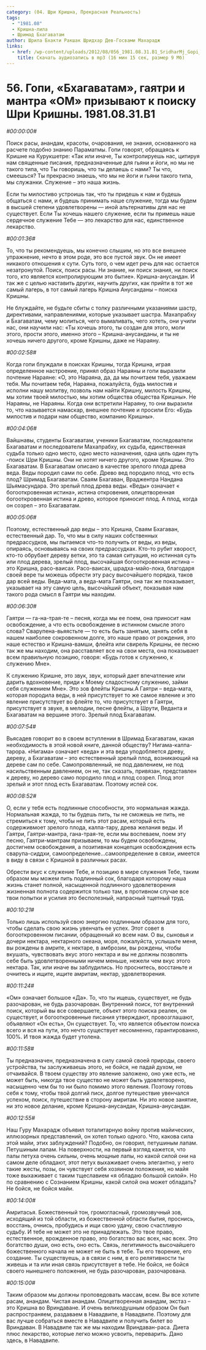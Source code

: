 ```yaml
---
category: (04. Шри Кришна, Прекрасная Реальность)
tags:
  - "1981.08"
  - Кришна-лила
  - Шримад Бхагаватам
author: Шрила Бхакти Ракшак Шридхар Дев-Госвами Махарадж
links:
  - href: /wp-content/uploads/2012/08/056_1981.08.31.B1_SridharMj_Gopi_Bhagavatam_gayatri_i_mantra_OM_prizyvayut_k_poisku_Shri_Krishny.mp3
    title: Скачать аудиозапись в mp3 (16 мин 15 сек, размер 9 Мб)
---
```


# 56. Гопи, «Бхагаватам», гаятри и мантра «ОМ» призывают к поиску Шри Кришны. 1981.08.31.B1

*#00:00:00#*

Поиск расы, анандам, красоты, очарования, не знания, основанного на расчете подобно знанию Параматмы. Гопи говорят, обращаясь к Кришне на Курукшетре: «Так или иначе, Ты контролируешь нас, цитируя нам священные писания, предназначенные для гьяни и йоги, но мы не такого типа, что Ты говоришь, что ты делаешь с нами? Ты что, смеешься? Ты прекрасно знаешь, что мы не йоги и гьяни такого типа, мы служанки. Служение – это наша жизнь.

Если ты милостиво устроишь так, что ты придешь к нам и будешь общаться с нами, и будешь принимать наше служение, тогда мы будем в высшей степени удовлетворены — иной альтернативы для нас не существует. Если Ты хочешь нашего служение, если ты примешь наше сердечное служение Тебе — это лекарство для нас, единственное лекарство.

*#00:01:36#*

То, что ты рекомендуешь, мы конечно слышим, но это все внешнее упражнение, нечто в этом роде, это все пустой звук. Он не имеет никакого отношения к сути. Суть того, о чем идет речь для нас остается незатронутой. Поиск, поиск расы. Ни знание, ни поиск знания, ни поиск того, кто является контролирующим это бытие». Кришна-анусандан. И так же с целью наставить других, научить других, как прийти в тот же самый лагерь, в тот самый лагерь Кришна Анусанданы – поиска Кришны.

Не блуждайте, не будьте сбиты с толку различными указаниями шастр, директивами, направлениями, которые указывает шастра. Махапрабху и Бхагаватам, чему молиться, чего вымаливать, чего хотеть, они учили нас, они научили нас: «Ты хочешь этого, ты создан для этого, моли этого, прости этого, именно этого – Кришна-анусанданы, и ты не хочешь ничего другого, кроме Кришны, даже не Нараяну.

*#00:02:58#*

Когда гопи блуждали в поисках Кришны, тогда Кришна, играя определенное настроение, принял образ Нараяны и гопи выразили почтение Нараяне: «О, это Нараяна, да, да мы почитаем тебя, уважаем тебя. Мы почитаем тебя, Нараяна, пожалуйста, будь милостив и исполни нашу молитву, позволь нам найти Кришну, милость Кришны, мы хотим твоей милостью, мы хотим общества общества Кришны». Не Нараяны, не Нараяны. Когда они встретили Нараяну, то они выразили то, что называется намаскар, внешнее почтение и просили Его: «Будь милостив и подари нам общество, компанию Кришны».

*#00:04:06#*

Вайшнавы, студенты Бхагаватам, ученики Бхагаватам, последователи Бхагаватам и последователи Махапрабху, их судьба, единственная судьба только одно место, одно место назначения, одна цель один путь -поиск Шри Кришны. Они не хотят ничего другого, кроме Кришны. Это Бхагаватам. В Бхагаватам описано в качестве зрелого плода древа веда. Веды породил сами по себе. Древо вед породило плод, что есть плод? Шримад Бхагаватам. Сваям Бхагаван, Враджентра Нандана Шьямасундара. Это зрелый плод древа веды. «Веды» означает « богооткровенная истина», истина откровения, олицетворенная богооткровенная истина и древо, которое приносит плод. А плод, когда он созрел – это Бхагаватам.

*#00:05:06#*

Поэтому, естественный дар веды – это Кришна, Сваям Бхагаван, естественный дар. То, что мы в силу наших собственных предрассудков, мы пытаемся что-то получить от веды, из веды, опираясь, основываясь на своих предрассудках. Кто-то рубит хворост, кто-то обрубает дереву ветки, это та самая ситуация, но истинная суть или плод дерева, зрелый плод, высочайшая богооткровенная истина – это Кришна, расо-ваисах. Расо-ваисах, шрадха-майо-лока, благодаря своей вере ты можешь обрести эту расу высочайшего порядка, таков дар всей веды. Веда-мата, а веда-мата Гаятри, она так же показывает, указывает на эту самую цель, высочайший объект, показывая нам такого рода смысл в Гаятри мы находим.

*#00:06:30#*

Гаятри — га-на-трая-те – песня, когда мы ее поем, она приносит нам освобождение, а что есть освобождение в истинном смысле этого слова? Сварупена-вьяястьте — то есть быть занятым, занять себя в нашем наиболее сокровенном долге, это наше право от рождения, это наше естество и Кришна-вамши, флейта или свирель Кришны, ее песню так же мы находим, она расставляет все на свои места, она показывает всем правильную позицию, говоря: «Будь готов к служению, к служению Мне».

К служению Кришне, это звук, звук, который дает впечатление или дарить вдохновение, приди к Моему сладостному служению, займи себя служением Мне». Это зов флейты Кришны.А Гаятри – веда-мата, которая породила веды, в ней присутствует то же самое явление и это явление присутствует во флейте то, что присутствует в Гаятри, присутствует в звуке, в мелодии, песне флейты, а Шрути, Веданта и Бхагаватам на вершине этого. Зрелый плод Бхагаватам.

*#00:07:54#*

Вьясадев говорит во в своем вступлении в Шримад Бхагаватам, какая необходимость в этой новой книге, данной обществу? Нигама-калпа-тарора. «Нигама» означает «веда» и эта веда уподобляется древу, дереву, а Бхагаватам – это естественный зрелый плод, возникающий на дереве сам по себе. Самопроявленный, не под давлением, не под насильственным давлением, он не, так сказать, привязан, представлен к дереву, но дерево само породило плод и плод созрел. Плод этот зрелый и этот плод есть Бхагаватам. Поэтому испей сок.

*#00:08:52#*

О, если у тебя есть подлинные способности, это нормальная жажда. Нормальная жажда, то ты будешь пить, ты не сможешь не пить, не стремиться к тому, чтобы не пить этот расам, который есть содерживмоет зрелого плода, калпа-тару, древа желания веды. И Гаятри, Гаятри-мантра, гана-трая-те, если мы воспеваем, поем эту песню, Гаятри-мантрам призываем, то мы будем освобождены, достигнем освобождения, а позитивная концепция освобождения есть сварупа-сиддхи, самоопределение…самоопределение в связи, имеется в виду в связи с Кришной в различных расах.

Обрести вкус к служение Тебе, и позицию в мире служения Тебе, таким образом мы можем пить подлинный сок, благодаря которому наша жизнь станет полной, насыщенной подлинного удовлетворения жизненная полнота содержится только там, в противном случае все твои попытки и усилия это бесполезный, напрасный тщетный труд.

*#00:10:21#*

Только лишь используй свою энергию подлинным образом для того, чтобы сделать свою жизнь увенчать ее успех. Этот совет в богооткровенном писании, обращенный ко всем нам. О вы, сыновья и дочери нектара, нектарного океана, моря, пожалуйста, услышьте меня, вы рождены в амрите, к нектаре, в амброзии, вы рождены, чтобы вкушать, чувствовать вкус этого нектара и вы не должны позволять себе быть удовлетворенными ничем меньше, нежели чем вкус этого нектара. Так, или иначе вы заблудились. Но проснитесь, восстаньте и очнитесь и ищите, ищите амритам, нектар, удовлетворения.

*#00:11:24#*

«Ом» означает большое «Да». То, что ты ищешь, существует, не будь разочарован, не будь разочарован. Внутренний поиск, тот внутренний поиск, который вы все совершаете, объект этого поиска реален, он существует, и богооткровенные писания утверждают, провозглашают, объявляют «Он есть», Он существует. То, что является объектом поиска всего и вся на пути, это нечто существует несомненно, гарантированно, 100%. И твоя жажда будет утолена.

*#00:11:58#*

Ты предназначен, предназначена в силу самой своей природы, своего устройства, ты заслуживаешь этого, не бойся, не падай духом, не отчаивайся. В твоем существу это явление заложено, оно уже есть, не может быть, никогда твое существо не может быть удовлетворено, насыщенно чем бы то ни было помимо этого явления. Поэтому готовь себя к тому, чтобы твой долгий писк, долгое путешествие увенчался успехом, поиск, путешествие в сторону амритам. Ни это новое занятие, ни это новое делание, кроме Кришна-анусандан, Кришна-анусандан.

*#00:12:55#*

Наш Гуру Махарадж объявил тоталитарную войну против майических, иллюзорных представлений, он хотел только одного. Что, какова сила этой майи, этих заблуждений? Подобно, он говорил, петушиным лапам. Петушиным лапам. На поверхности, на первый взгляд кажется, что палы петуха очень сильны, очень мощные лапы, но какой силой они на самом деле обладают, этот петух выхаживает очень элегантно, у него такие жесты, позы, он чувствует себя хозяином положения, но майя тоже выхаживает с таким тщеславием «я обладаю большой силой». Но по сравнению с Сознанием Кришны, какой силой она может обладать? Не бойся, не бойся майи.

*#00:14:00#*

Амритасья. Божественный тон, громогласный, громозвучный зов, исходящий из той области, из божественной области бытия, проснись, восстань, очнись, пробудись и ищи свою удачу, свою счастливую судьбу. И тебе не может это не принадлежать. Это твое право, естественное, врожденное право, это богатство вас всех, нас всех. Это богатство души, оно есть, оно есть. Связь, легитимность высочайшего божественного начала не может не быть в тебе. Ты его творение, его создание. Ты существуешь, а в связи с ним, в его релятивности ты живешь и та или иная связь присутствует в тебе. Не бойся, не бойся своего нынешнего положения, не будь разочарован, разочарована.

*#00:15:00#*

Таким образом мы должны проповедовать массам, всем. Вы все хотите расам, анандам. Чистая анандам. Олицетворенная анандам, экстаз – это Кришна во Вриндаване. И очень великодушным образом Он был распространяем, раздаваем в Навадвипе, в Навадвипе. Поэтому для вас лучше собраться вместе в Навадвипе и получить билет во Вриндаван. В Навадвипе так же мы находим Вриндаван-раса. Диета плюс лекарство, которые легко можно усвоить, переварить. Дано здесь, в Навадвипе.

